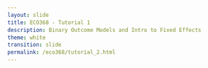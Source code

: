 ```yaml
---
layout: slide
title: ECO368 - Tutorial 1
description: Binary Outcome Models and Intro to Fixed Effects
theme: white
transition: slide
permalink: /eco368/tutorial_2.html
---
```

<section data-markdown data-separator="^\r?\n----\r?\n" data-separator-vertical="^\r?\n--\r?\n">
<script type="text/template">



## Binary Outcome Models and Intro to Fixed Effects
### ECO368 - Tutorial 2

![U of T Logo](u_of_t_crest.svg)

[Dario Toman](https://dariotoman.com/)

dario.toman@utoronto.ca

----
## Binary Outcome Models
(Source: Woolridge - Introductory Econometrics)

----

#### What does it mean for a variable to be "Binary"?

- A variable is considered binary if it can only take on values of 0 or 1.
- Examples:
    - Civil War Onset
    - Civil War Incidence
    - Civil War Termination
- **Recall from last time:** We can deal with including these as regressors fairly easily
- Using them as outcome variables requires some changes to our regression framework

----

#### Baseline Model:
### Linear Probability Model

--

### Linear Probability Model

- **Recall:** Ordinary Least Squares Model
$$y =\beta_0 + \beta_1 x_1 + ... + \beta_k x_k + \varepsilon$$
- Assuming zero conditional mean (MLR.4):
$$ E[y|\mathbf{x}]= \beta_0 + \beta_1 x_1 + ... + \beta_k x_k $$

--
### Linear Probability Model

- If we have a binary outcome, consider $P(y=1|\mathbf{x})=E[y|\mathbf{x}]$:
$$ P(y=1|\mathbf{x})=\beta_0 + \beta_1 x_1 + ... + \beta_k x_k $$

- This equation tells us that the _probability of success_ $p(\mathbf{x}) = P(y=1|\mathbf{x})$ is a linear function of our explanatory variables.
- $P(y=1|\mathbf{x})$ is often called the **response probability**

--

#### Let's take this regression model to the data!

- I will be using data from Sambanis (2004)
    - Nota Bene: Replication Data for papers is often publicly available!
- You can access his replication folder from his [website](http://web.sas.upenn.edu/sambanis/research/articles-on-civil-war/).

--


![Sambnis Data](img/sambanis_data.png)

--


![Sambanis_Scatter](img/sambanis_scatter.png)

--

We can easily estimate a linear probability model in STATA:
![Sambanis_linreg](img/sambanis_linreg.png)

--


![Sambanis_lpm](img/sambanis_scatter_lpm.png)

--

### Notice any issues?
- Negative predicted probabilities....
- Constant effect at all levels of $x$

----

### Probit and Logit Models

--

### Probit and Logit Models
- Probit and Logit models aim to provide a solution to the issues that arise in the linear probability model. 
- We still are interested in the response probability $P(y=1|\mathbf{x})$, but now:
$$ P(y=1|\mathbf{x})= =G(\beta_0 + \beta_1 x_1 + ... + \beta_k x_k) $$
- Notice that we are applying a transformation to the right hand side using the function $G()$

--

### Probit and Logit Models

- What properties do we want $G()$ to have?
    - Bounded by 0 and 1
    - Hopefully not linear...
- Can you think of any such functions?

--

### Probit Model

- The Probit Model uses the CDF of the standard normal distribution as the $G()$ function:
$$ G(z) = \Phi (z) $$
so
$$ P(y=1|\mathbf{x})= \Phi(\beta_0 + \beta_1 x_1 + ... + \beta_k x_k) $$

- **Recall:** The standard CDF is bounded by 0 and 1 

--

### Logit Model
- The Logit Model uses the _logistic_ function for $G()$:
$$G(z)=\Lambda(z)=\frac{e^z}{1+e^z}$$
so 
$$ P(y=1|\mathbf{x})= \frac{e^{\beta_0 + \beta_1 x_1 + ... + \beta_k x_k}}{1+e^{\beta_0 + \beta_1 x_1 + ... + \beta_k x_k}}$$
- This function is also bounded by 0 and 1

--

- These models are also easy to estimate in STATA:
![Logit_Stata](img/logit.png)

--

![Logit_scatter](img/sambanis_scatter_logit.png)

--

### So why not always use Probit/Logit?
- Computationally intensive
- Picking between Probit vs Logit is non-trivial
- Interpreting the coefficients is hard!
    - Remember, we transformed the right hand side!
    - Some math can show that the coefficients in the Logit model give the marginal effect on the _log-odds-ratio_ (which is not very useful...)

--

- STATA is able to recover more traditional marginal effects

![logit_margin](img/logit_margin.png)

- Nota Bene: This is just the **avergage** marginal effect!

----

### Questions?

 
(Reminder - I have OH after tutorial)

</script>
</section>